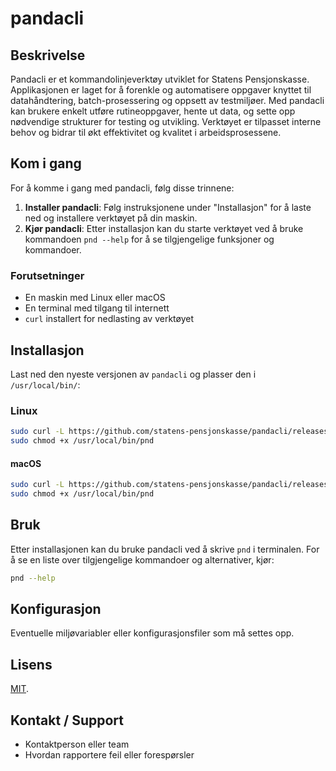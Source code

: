# pandacli

## Beskrivelse
Pandacli er et kommandolinjeverktøy utviklet for Statens Pensjonskasse. Applikasjonen er laget for å forenkle og automatisere oppgaver knyttet til datahåndtering,
batch-prosessering og oppsett av testmiljøer. Med pandacli kan brukere enkelt utføre rutineoppgaver, hente ut data, og sette opp nødvendige strukturer for testing og utvikling.
Verktøyet er tilpasset interne behov og bidrar til økt effektivitet og kvalitet i arbeidsprosessene.

## Kom i gang
For å komme i gang med pandacli, følg disse trinnene:
1. **Installer pandacli**: Følg instruksjonene under "Installasjon" for å laste ned og installere verktøyet på din maskin.
2. **Kjør pandacli**: Etter installasjon kan du starte verktøyet ved å bruke kommandoen `pnd --help` for å se tilgjengelige funksjoner og kommandoer.

### Forutsetninger
- En maskin med Linux eller macOS
- En terminal med tilgang til internett
- `curl` installert for nedlasting av verktøyet

## Installasjon 
Last ned den nyeste versjonen av `pandacli` og plasser den i `/usr/local/bin/`:

### Linux
```sh
sudo curl -L https://github.com/statens-pensjonskasse/pandacli/releases/latest/download/pnd-linux-x86_64 -o /usr/local/bin/pnd
sudo chmod +x /usr/local/bin/pnd
```

#### macOS
```sh
sudo curl -L https://github.com/statens-pensjonskasse/pandacli/releases/latest/download/pnd-macos-aarch64 -o /usr/local/bin/pnd
sudo chmod +x /usr/local/bin/pnd
```

## Bruk
Etter installasjonen kan du bruke pandacli ved å skrive `pnd` i terminalen. For å se en liste over tilgjengelige kommandoer og alternativer, kjør:
```sh
pnd --help
```

## Konfigurasjon
Eventuelle miljøvariabler eller konfigurasjonsfiler som må settes opp.


## Lisens
[MIT](LICENSE).

## Kontakt / Support
- Kontaktperson eller team
- Hvordan rapportere feil eller forespørsler
